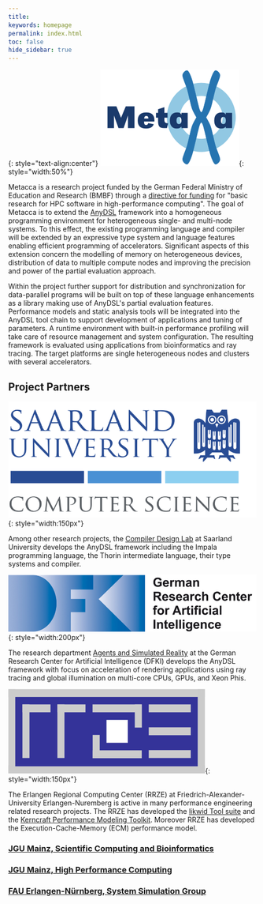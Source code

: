 ```yaml
---
title: 
keywords: homepage
permalink: index.html
toc: false
hide_sidebar: true
---
```


{: style="text-align:center"}
![Logo of Metacca](images/logo.svg){: style="width:50%"}

Metacca is a research project funded by the German Federal Ministry of Education and Research (BMBF) through a [directive for funding](https://www.bmbf.de/foerderungen/bekanntmachung-1105.html) for "basic research for HPC software in high-performance computing".
The goal of Metacca is to extend the [AnyDSL](https://anydsl.github.io) framework into a homogeneous programming environment for heterogeneous single- and multi-node systems.
To this effect, the existing programming language and compiler will be extended by an expressive type system and language features enabling efficient programming of accelerators.
Significant aspects of this extension concern the modelling of memory on heterogeneous devices, distribution of data to multiple compute nodes and improving the precision and power of the partial evaluation approach.

Within the project further support for distribution and synchronization for data-parallel programs will be built on top of these language enhancements as a library making use of AnyDSL's partial evaluation features.
Performance models and static analysis tools will be integrated into the AnyDSL tool chain to support development of applications and tuning of parameters.
A runtime environment with built-in performance profiling will take care of resource management and system configuration.
The resulting framework is evaluated using applications from bioinformatics and ray tracing.
The target platforms are single heterogeneous nodes and clusters with several accelerators.

## Project Partners

![Logo of Saarland University, Computer Science](images/uds-cs-logo.svg){: style="width:150px"}

Among other research projects, the [Compiler Design Lab](http://compilers.cs.uni-saarland.de) at Saarland University develops the AnyDSL framework including the Impala programming language, the Thorin intermediate language, their type systems and compiler.

![Logo of DFKI, German Research Center for Artificial Intelligence](images/DFKI-Logo.jpg){: style="width:200px"}

The research department [Agents and Simulated Reality](https://www.dfki.de/web/research/asr) at the German Research Center for Artificial Intelligence (DFKI) develops the AnyDSL framework with focus on acceleration of rendering applications using ray tracing and global illumination on multi-core CPUs, GPUs, and Xeon Phis.

![Logo of RRZE, FAU Erlangen-Nuremberg](images/RRZE-Logo.png){: style="width:150px"}

The Erlangen Regional Computing Center (RRZE) at Friedrich-Alexander-University Erlangen-Nuremberg is active in many performance engineering related research projects. The RRZE has developed the [likwid Tool suite](https://github.com/RRZE-HPC/likwid) and the [Kerncraft Performance Modeling Toolkit](https://github.com/RRZE-HPC/kerncraft). Moreover RRZE has developed the Execution-Cache-Memory (ECM) performance model.

### [JGU Mainz, Scientific Computing and Bioinformatics](http://www.bio.informatik.uni-mainz.de)

### [JGU Mainz, High Performance Computing](http://www.hpc.informatik.uni-mainz.de)

### [FAU Erlangen-Nürnberg, System Simulation Group](https://www10.informatik.uni-erlangen.de/en/)

